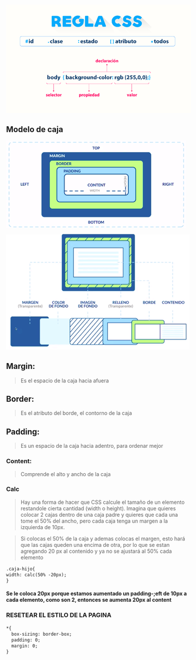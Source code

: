 ![CSS](./reglacss.png)

## Modelo de caja

![CSS](./mdc.png)

![CSS](./mdcd.png)

## Margin:

> Es el espacio de la caja hacia afuera

## Border:

> Es el atributo del borde, el contorno de la caja

## Padding:

> Es un espacio de la caja hacia adentro, para ordenar mejor

### Content:

> Comprende el alto y ancho de la caja

### Calc

> Hay una forma de hacer que CSS calcule el tamaño de un elemento restandole cierta cantidad (width o height). Imagina que quieres colocar 2 cajas dentro de una caja padre y quieres que cada una tome el 50% del ancho, pero cada caja tenga un margen a la izquierda de 10px.

> Si colocas el 50% de la caja y ademas colocas el margen, esto hará que las cajas queden una encima de otra, por lo que se estan agregando 20 px al contenido y ya no se ajustará al 50% cada elemento

```
.caja-hijo{
width: calc(50% -20px);
}
```

#### Se le coloca 20px porque estamos aumentado un padding-;eft de 10px a cada elemento, como son 2, entonces se aumenta 20px al content

### RESETEAR EL ESTILO DE LA PAGINA

```
*{
  box-sizing: border-box;
  padding: 0;
  margin: 0;
}
```
